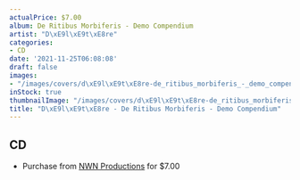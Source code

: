 ```yaml
---
actualPrice: $7.00
album: De Ritibus Morbiferis - Demo Compendium
artist: "D\xE9l\xE9t\xE8re"
categories:
- CD
date: '2021-11-25T06:08:08'
draft: false
images:
- "/images/covers/d\xE9l\xE9t\xE8re-de_ritibus_morbiferis_-_demo_compendium.jpg"
inStock: true
thumbnailImage: "/images/covers/d\xE9l\xE9t\xE8re-de_ritibus_morbiferis_-_demo_compendium-thumb.jpg"
title: "D\xE9l\xE9t\xE8re - De Ritibus Morbiferis - Demo Compendium"
---
```


## CD
* Purchase from [NWN Productions](http://shop.nwnprod.com/index.php?route=product/product&path=93&product_id=9695&sort=pd.name&order=ASC) for $7.00
